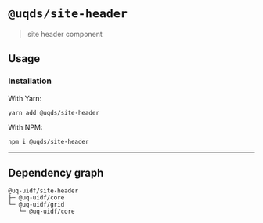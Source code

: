 # `@uqds/site-header`

> site header component

## Usage

### Installation

With Yarn:
```shell
yarn add @uqds/site-header
```

With NPM:
```shell
npm i @uqds/site-header
```

---

## Dependency graph

```shell
@uq-uidf/site-header
├─ @uq-uidf/core
└─ @uq-uidf/grid
   └─ @uq-uidf/core
```